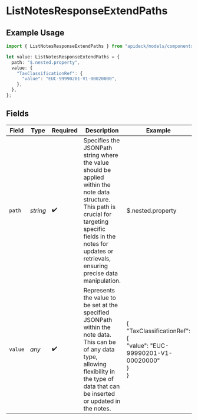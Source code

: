 # ListNotesResponseExtendPaths

## Example Usage

```typescript
import { ListNotesResponseExtendPaths } from "apideck/models/components";

let value: ListNotesResponseExtendPaths = {
  path: "$.nested.property",
  value: {
    "TaxClassificationRef": {
      "value": "EUC-99990201-V1-00020000",
    },
  },
};
```

## Fields

| Field                                                                                                                                                                                                                          | Type                                                                                                                                                                                                                           | Required                                                                                                                                                                                                                       | Description                                                                                                                                                                                                                    | Example                                                                                                                                                                                                                        |
| ------------------------------------------------------------------------------------------------------------------------------------------------------------------------------------------------------------------------------ | ------------------------------------------------------------------------------------------------------------------------------------------------------------------------------------------------------------------------------ | ------------------------------------------------------------------------------------------------------------------------------------------------------------------------------------------------------------------------------ | ------------------------------------------------------------------------------------------------------------------------------------------------------------------------------------------------------------------------------ | ------------------------------------------------------------------------------------------------------------------------------------------------------------------------------------------------------------------------------ |
| `path`                                                                                                                                                                                                                         | *string*                                                                                                                                                                                                                       | :heavy_check_mark:                                                                                                                                                                                                             | Specifies the JSONPath string where the value should be applied within the note data structure. This path is crucial for targeting specific fields in the notes for updates or retrievals, ensuring precise data manipulation. | $.nested.property                                                                                                                                                                                                              |
| `value`                                                                                                                                                                                                                        | *any*                                                                                                                                                                                                                          | :heavy_check_mark:                                                                                                                                                                                                             | Represents the value to be set at the specified JSONPath within the note data. This can be of any data type, allowing flexibility in the type of data that can be inserted or updated in the notes.                            | {<br/>"TaxClassificationRef": {<br/>"value": "EUC-99990201-V1-00020000"<br/>}<br/>}                                                                                                                                            |